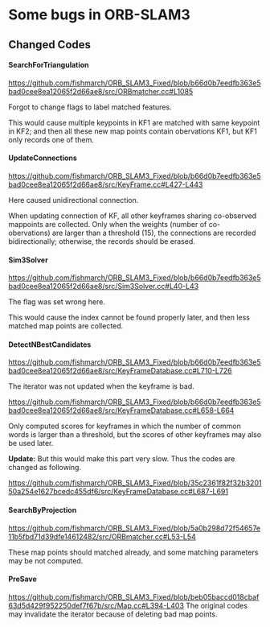 # Some bugs in ORB-SLAM3
## Changed Codes
#### SearchForTriangulation 
https://github.com/fishmarch/ORB_SLAM3_Fixed/blob/b66d0b7eedfb363e5bad0cee8ea12065f2d66ae8/src/ORBmatcher.cc#L1085

Forgot to change flags to label matched features.

This would cause multiple keypoints in KF1 are matched with same keypoint in KF2; and then all these new map points contain obervations KF1, but KF1 only records one of them.

#### UpdateConnections
https://github.com/fishmarch/ORB_SLAM3_Fixed/blob/b66d0b7eedfb363e5bad0cee8ea12065f2d66ae8/src/KeyFrame.cc#L427-L443

Here caused unidirectional connection. 

When updating connection of KF, all other keyframes sharing co-observed mappoints are collected. Only when the weights (number of co-obervations) are larger than a threshold (15), the connections are recorded bidirectionally; otherwise, the records should be erased.

#### Sim3Solver
https://github.com/fishmarch/ORB_SLAM3_Fixed/blob/b66d0b7eedfb363e5bad0cee8ea12065f2d66ae8/src/Sim3Solver.cc#L40-L43

The flag was set wrong here.

This would cause the index cannot be found properly later, and then less matched map points are collected.

#### DetectNBestCandidates
https://github.com/fishmarch/ORB_SLAM3_Fixed/blob/b66d0b7eedfb363e5bad0cee8ea12065f2d66ae8/src/KeyFrameDatabase.cc#L710-L726

The iterator was not updated when the keyframe is bad.

https://github.com/fishmarch/ORB_SLAM3_Fixed/blob/b66d0b7eedfb363e5bad0cee8ea12065f2d66ae8/src/KeyFrameDatabase.cc#L658-L664

Only computed scores for keyframes in which the number of common words is larger than a threshold, but the scores of other keyframes may also be used later. 

**Update:** But this would make this part very slow. Thus the codes are changed as following.

https://github.com/fishmarch/ORB_SLAM3_Fixed/blob/35c2361f82f32b320150a254e1627bcedc455df6/src/KeyFrameDatabase.cc#L687-L691

#### SearchByProjection

https://github.com/fishmarch/ORB_SLAM3_Fixed/blob/5a0b298d72f54657e11b5fbd71d39dfe14612482/src/ORBmatcher.cc#L53-L54

These map points should matched already, and some matching parameters may be not computed.

#### PreSave

https://github.com/fishmarch/ORB_SLAM3_Fixed/blob/beb05baccd018cbaf63d5d429f952250def7f67b/src/Map.cc#L394-L403
The original codes may invalidate the iterator because of deleting bad map points.








